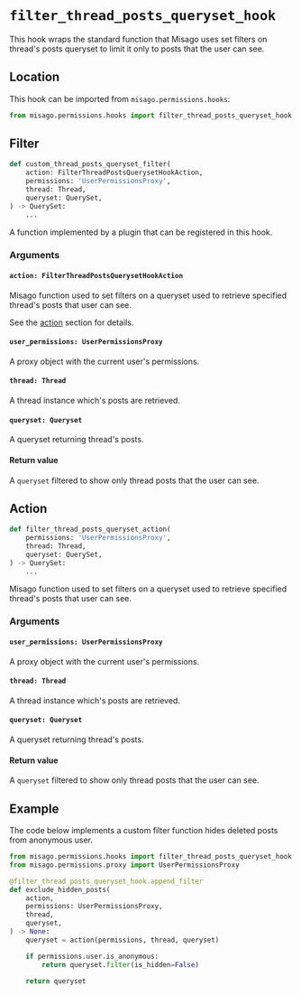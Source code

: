 # `filter_thread_posts_queryset_hook`

This hook wraps the standard function that Misago uses set filters on thread's posts queryset to limit it only to posts that the user can see.


## Location

This hook can be imported from `misago.permissions.hooks`:

```python
from misago.permissions.hooks import filter_thread_posts_queryset_hook
```


## Filter

```python
def custom_thread_posts_queryset_filter(
    action: FilterThreadPostsQuerysetHookAction,
    permissions: 'UserPermissionsProxy',
    thread: Thread,
    queryset: QuerySet,
) -> QuerySet:
    ...
```

A function implemented by a plugin that can be registered in this hook.


### Arguments

#### `action: FilterThreadPostsQuerysetHookAction`

Misago function used to set filters on a queryset used to retrieve specified thread's posts that user can see.

See the [action](#action) section for details.


#### `user_permissions: UserPermissionsProxy`

A proxy object with the current user's permissions.


#### `thread: Thread`

A thread instance which's posts are retrieved.


#### `queryset: Queryset`

A queryset returning thread's posts.


#### Return value

A `queryset` filtered to show only thread posts that the user can see.


## Action

```python
def filter_thread_posts_queryset_action(
    permissions: 'UserPermissionsProxy',
    thread: Thread,
    queryset: QuerySet,
) -> QuerySet:
    ...
```

Misago function used to set filters on a queryset used to retrieve specified thread's posts that user can see.


### Arguments

#### `user_permissions: UserPermissionsProxy`

A proxy object with the current user's permissions.


#### `thread: Thread`

A thread instance which's posts are retrieved.


#### `queryset: Queryset`

A queryset returning thread's posts.


#### Return value

A `queryset` filtered to show only thread posts that the user can see.


## Example

The code below implements a custom filter function hides deleted posts from anonymous user.

```python
from misago.permissions.hooks import filter_thread_posts_queryset_hook
from misago.permissions.proxy import UserPermissionsProxy

@filter_thread_posts_queryset_hook.append_filter
def exclude_hidden_posts(
    action,
    permissions: UserPermissionsProxy,
    thread,
    queryset,
) -> None:
    queryset = action(permissions, thread, queryset)

    if permissions.user.is_anonymous:
        return queryset.filter(is_hidden=False)

    return queryset
```